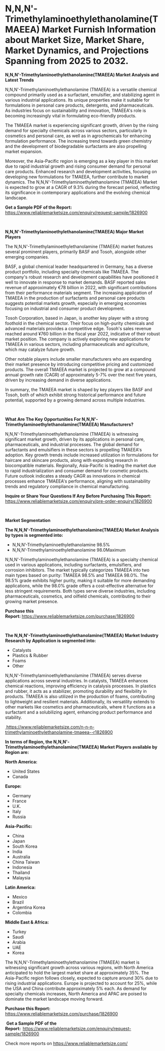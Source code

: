 <p><h1>N,N,N'-Trimethylaminoethylethanolamine(TMAEEA) Market Furnish Information about Market Size, Market Share, Market Dynamics, and Projections Spanning from 2025 to 2032.</h1></p><p><strong>N,N,N'-Trimethylaminoethylethanolamine(TMAEEA) Market Analysis and Latest Trends</strong></p>
<p><p>N,N,N'-Trimethylaminoethylethanolamine (TMAEEA) is a versatile chemical compound primarily used as a surfactant, emulsifier, and stabilizing agent in various industrial applications. Its unique properties make it suitable for formulations in personal care products, detergents, and pharmaceuticals. As industries focus on sustainability and innovation, TMAEEA's role is becoming increasingly vital in formulating eco-friendly products.</p><p>The TMAEEA market is experiencing significant growth, driven by the rising demand for specialty chemicals across various sectors, particularly in cosmetics and personal care, as well as in agrochemicals for enhancing formulation performance. The increasing trend towards green chemistry and the development of biodegradable surfactants are also propelling market expansion. </p><p>Moreover, the Asia-Pacific region is emerging as a key player in this market due to rapid industrial growth and rising consumer demand for personal care products. Enhanced research and development activities, focusing on developing new formulations for TMAEEA, further contribute to market dynamics. The N,N,N'-Trimethylaminoethylethanolamine (TMAEEA) Market is expected to grow at a CAGR of 9.3% during the forecast period, reflecting its significance in contemporary applications and the evolving chemical landscape.</p></p>
<p><strong>Get a Sample PDF of the Report:&nbsp;</strong> <a href="https://www.reliablemarketsize.com/enquiry/request-sample/1826900?utm_campaign=3563&utm_medium=2&utm_source=Github&utm_content=ia&utm_term=26032025&utm_id=nnn-trimethylaminoethylethanolaminetmaeea">https://www.reliablemarketsize.com/enquiry/request-sample/1826900</a></p>
<p>&nbsp;</p>
<p><strong>N,N,N'-Trimethylaminoethylethanolamine(TMAEEA) Major Market Players</strong></p>
<p><p>The N,N,N'-Trimethylaminoethylethanolamine (TMAEEA) market features several prominent players, primarily BASF and Tosoh, alongside other emerging companies. </p><p>BASF, a global chemical leader headquartered in Germany, has a diverse product portfolio, including specialty chemicals like TMAEEA. The company's robust research and development capabilities have positioned it well to innovate in response to market demands. BASF reported sales revenue of approximately €78 billion in 2022, with significant contributions from their performance materials segment. The increasing application of TMAEEA in the production of surfactants and personal care products suggests potential markets growth, especially in emerging economies focusing on industrial and consumer product development.</p><p>Tosoh Corporation, based in Japan, is another key player with a strong foothold in the chemical sector. Their focus on high-purity chemicals and advanced materials provides a competitive edge. Tosoh's sales revenue reached around ¥760 billion in the fiscal year 2022, indicative of their robust market position. The company is actively exploring new applications for TMAEEA in various sectors, including pharmaceuticals and agriculture, which may catalyze future growth.</p><p>Other notable players include smaller manufacturers who are expanding their market presence by introducing competitive pricing and customized products. The overall TMAEEA market is projected to grow at a compound annual growth rate (CAGR) of approximately 5-7% over the next five years, driven by increasing demand in diverse applications.</p><p>In summary, the TMAEEA market is shaped by key players like BASF and Tosoh, both of which exhibit strong historical performance and future potential, supported by a growing demand across multiple industries.</p></p>
<p>&nbsp;</p>
<p><strong>What Are The Key Opportunities For N,N,N'-Trimethylaminoethylethanolamine(TMAEEA) Manufacturers?</strong></p>
<p><p>N,N,N'-Trimethylaminoethylethanolamine (TMAEEA) is witnessing significant market growth, driven by its applications in personal care, pharmaceuticals, and industrial processes. The global demand for surfactants and emulsifiers in these sectors is propelling TMAEEA's adoption. Key growth trends include increased utilization in formulations for haircare and skincare products, along with expanding research in biocompatible materials. Regionally, Asia-Pacific is leading the market due to rapid industrialization and consumer demand for cosmetic products. Future outlook indicates a steady CAGR as innovations in chemical processes enhance TMAEEA's performance, aligning with sustainability trends and regulatory compliance in chemical manufacturing.</p></p>
<p><strong>Inquire or Share Your Questions If Any Before Purchasing This Report:</strong> <a href="https://www.reliablemarketsize.com/enquiry/pre-order-enquiry/1826900?utm_campaign=3563&utm_medium=2&utm_source=Github&utm_content=ia&utm_term=26032025&utm_id=nnn-trimethylaminoethylethanolaminetmaeea">https://www.reliablemarketsize.com/enquiry/pre-order-enquiry/1826900</a></p>
<p>&nbsp;</p>
<p><strong>Market Segmentation</strong></p>
<p><strong>The N,N,N'-Trimethylaminoethylethanolamine(TMAEEA) Market Analysis by types is segmented into:</strong></p>
<p><ul><li>N,N,N’-Trimethylaminoethylethanolamine 98.5%</li><li>N,N,N’-Trimethylaminoethylethanolamine 98.0Maximum</li></ul></p>
<p><p>N,N,N'-Trimethylaminoethylethanolamine (TMAEEA) is a specialty chemical used in various applications, including surfactants, emulsifiers, and corrosion inhibitors. The market typically categorizes TMAEEA into two main types based on purity: TMAEEA 98.5% and TMAEEA 98.0%. The 98.5% grade exhibits higher purity, making it suitable for more demanding applications, while the 98.0% grade offers a cost-effective alternative for less stringent requirements. Both types serve diverse industries, including pharmaceuticals, cosmetics, and oilfield chemicals, contributing to their growing market presence.</p></p>
<p><strong>Purchase this Report:&nbsp;</strong><a href="https://www.reliablemarketsize.com/purchase/1826900?utm_campaign=3563&utm_medium=2&utm_source=Github&utm_content=ia&utm_term=26032025&utm_id=nnn-trimethylaminoethylethanolaminetmaeea">https://www.reliablemarketsize.com/purchase/1826900</a></p>
<p>&nbsp;</p>
<p><strong>The N,N,N'-Trimethylaminoethylethanolamine(TMAEEA) Market Industry Research by Application is segmented into:</strong></p>
<p><ul><li>Catalysts</li><li>Plastics & Rubber</li><li>Foams</li><li>Other</li></ul></p>
<p><p>N,N,N'-Trimethylaminoethylethanolamine (TMAEEA) serves diverse applications across several industries. In catalysts, TMAEEA enhances chemical reactions, improving efficiency in catalysis processes. In plastics and rubber, it acts as a stabilizer, promoting durability and flexibility in products. TMAEEA is also utilized in the production of foams, contributing to lightweight and resilient materials. Additionally, its versatility extends to other markets like cosmetics and pharmaceuticals, where it functions as a surfactant and a solubilizing agent, enhancing product performance and stability.</p></p>
<p><a href="https://www.reliablemarketsize.com/n-n-n-trimethylaminoethylethanolamine-tmaeea--r1826900?utm_campaign=3563&utm_medium=2&utm_source=Github&utm_content=ia&utm_term=26032025&utm_id=nnn-trimethylaminoethylethanolaminetmaeea">&nbsp;https://www.reliablemarketsize.com/n-n-n-trimethylaminoethylethanolamine-tmaeea--r1826900</a></p>
<p><strong>In terms of Region, the N,N,N'-Trimethylaminoethylethanolamine(TMAEEA) Market Players available by Region are:</strong></p>
<p>
    <p> <strong> North America: </strong>
        <ul>
            <li>United States</li>
            <li>Canada</li>
        </ul>
        </p> 
    <p> <strong> Europe: </strong>
        <ul>
            <li>Germany</li>
            <li>France</li>
            <li>U.K.</li>
            <li>Italy</li>
            <li>Russia</li>
        </ul>
        </p> 
    <p> <strong> Asia-Pacific: </strong>
        <ul>
            <li>China</li>
            <li>Japan</li>
            <li>South Korea</li>
            <li>India</li>
            <li>Australia</li>
            <li>China Taiwan</li>
            <li>Indonesia</li>
            <li>Thailand</li>
            <li>Malaysia</li>
        </ul>
        </p> 
    <p> <strong> Latin America: </strong>
        <ul>
            <li>Mexico</li>
            <li>Brazil</li>
            <li>Argentina Korea</li>
            <li>Colombia</li>
        </ul>
        </p> 
    <p> <strong> Middle East & Africa: </strong>
        <ul>
            <li>Turkey</li>
            <li>Saudi</li>
            <li>Arabia</li>
            <li>UAE</li>
            <li>Korea</li>
        </ul>
    </p>
    </p>
<p><p>The N,N,N'-Trimethylaminoethylethanolamine (TMAEEA) market is witnessing significant growth across various regions, with North America anticipated to hold the largest market share at approximately 35%. The Asia-Pacific region follows closely, expected to capture around 30% due to rising industrial applications. Europe is projected to account for 25%, while the USA and China contribute approximately 5% each. As demand for specialty chemicals increases, North America and APAC are poised to dominate the market landscape moving forward.</p></p>
<p><strong>Purchase this Report: </strong><a href="https://www.reliablemarketsize.com/purchase/1826900?utm_campaign=3563&utm_medium=2&utm_source=Github&utm_content=ia&utm_term=26032025&utm_id=nnn-trimethylaminoethylethanolaminetmaeea">https://www.reliablemarketsize.com/purchase/1826900</a></p>
<p>&nbsp;<strong>Get a Sample PDF of the Report:&nbsp;&nbsp;</strong><a href="https://www.reliablemarketsize.com/enquiry/request-sample/1826900?utm_campaign=3563&utm_medium=2&utm_source=Github&utm_content=ia&utm_term=26032025&utm_id=nnn-trimethylaminoethylethanolaminetmaeea">https://www.reliablemarketsize.com/enquiry/request-sample/1826900</a></p>
<p><strong></strong></p>
<p>Check more reports on <a href="https://www.reliablemarketsize.com/?utm_campaign=3563&utm_medium=2&utm_source=Github&utm_content=ia&utm_term=26032025&utm_id=nnn-trimethylaminoethylethanolaminetmaeea">https://www.reliablemarketsize.com/</a></p>